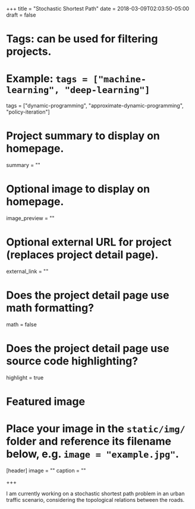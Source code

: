 +++
title = "Stochastic Shortest Path"
date = 2018-03-09T02:03:50-05:00
draft = false

# Tags: can be used for filtering projects.
# Example: `tags = ["machine-learning", "deep-learning"]`
tags = ["dynamic-programming", "approximate-dynamic-programming", "policy-iteration"]

# Project summary to display on homepage.
summary = ""

# Optional image to display on homepage.
image_preview = ""

# Optional external URL for project (replaces project detail page).
external_link = ""

# Does the project detail page use math formatting?
math = false

# Does the project detail page use source code highlighting?
highlight = true

# Featured image
# Place your image in the `static/img/` folder and reference its filename below, e.g. `image = "example.jpg"`.
[header]
image = ""
caption = ""

+++

I am currently working on a stochastic shortest path problem in an urban traffic scenario, considering the topological relations between the roads. 


